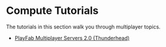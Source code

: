 # Compute Tutorials


The tutorials in this section walk you through multiplayer topics.

- [PlayFab Multiplayer Servers 2.0 (Thunderhead)](thunderhead.md)